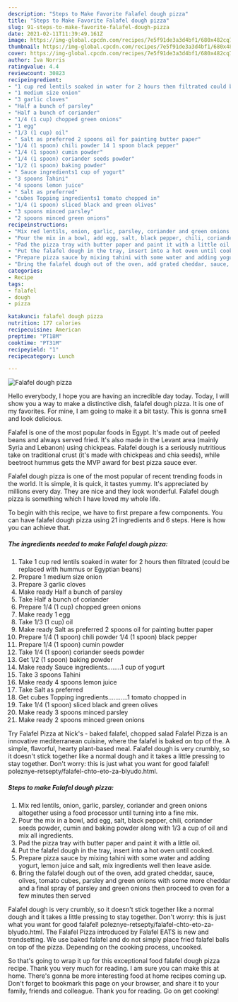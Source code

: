 ```yaml
---
description: "Steps to Make Favorite Falafel dough pizza"
title: "Steps to Make Favorite Falafel dough pizza"
slug: 91-steps-to-make-favorite-falafel-dough-pizza
date: 2021-02-11T11:39:49.161Z
image: https://img-global.cpcdn.com/recipes/7e5f91de3a3d4bf1/680x482cq70/falafel-dough-pizza-recipe-main-photo.jpg
thumbnail: https://img-global.cpcdn.com/recipes/7e5f91de3a3d4bf1/680x482cq70/falafel-dough-pizza-recipe-main-photo.jpg
cover: https://img-global.cpcdn.com/recipes/7e5f91de3a3d4bf1/680x482cq70/falafel-dough-pizza-recipe-main-photo.jpg
author: Iva Norris
ratingvalue: 4.4
reviewcount: 30823
recipeingredient:
- "1 cup red lentils soaked in water for 2 hours then filtrated could be replaced with hummus or Egyptian beans"
- "1 medium size onion"
- "3 garlic cloves"
- "Half a bunch of parsley"
- "Half a bunch of coriander"
- "1/4 (1 cup) chopped green onions"
- "1 egg"
- "1/3 (1 cup) oil"
- " Salt as preferred 2 spoons oil for painting butter paper"
- "1/4 (1 spoon) chili powder 14 1 spoon black pepper"
- "1/4 (1 spoon) cumin powder"
- "1/4 (1 spoon) coriander seeds powder"
- "1/2 (1 spoon) baking powder"
- " Sauce ingredients1 cup of yogurt"
- "3 spoons Tahini"
- "4 spoons lemon juice"
- " Salt as preferred"
- "cubes Topping ingredients1 tomato chopped in"
- "1/4 (1 spoon) sliced black and green olives"
- "3 spoons minced parsley"
- "2 spoons minced green onions"
recipeinstructions:
- "Mix red lentils, onion, garlic, parsley, coriander and green onions altogether using a food processor until turning into a fine mix."
- "Pour the mix in a bowl, add egg, salt, black pepper, chili, coriander seeds powder, cumin and baking powder along with 1/3 a cup of oil and mix all ingredients."
- "Pad the pizza tray with butter paper and paint it with a little oil."
- "Put the falafel dough in the tray, insert into a hot oven until cooked."
- "Prepare pizza sauce by mixing tahini with some water and adding yogurt, lemon juice and salt, mix ingredients well then leave aside."
- "Bring the falafel dough out of the oven, add grated cheddar, sauce, olives, tomato cubes, parsley and green onions with some more cheddar and a final spray of parsley and green onions then proceed to oven for a few minutes then served"
categories:
- Recipe
tags:
- falafel
- dough
- pizza

katakunci: falafel dough pizza 
nutrition: 177 calories
recipecuisine: American
preptime: "PT18M"
cooktime: "PT31M"
recipeyield: "1"
recipecategory: Lunch

---
```



![Falafel dough pizza](https://img-global.cpcdn.com/recipes/7e5f91de3a3d4bf1/680x482cq70/falafel-dough-pizza-recipe-main-photo.jpg)

Hello everybody, I hope you are having an incredible day today. Today, I will show you a way to make a distinctive dish, falafel dough pizza. It is one of my favorites. For mine, I am going to make it a bit tasty. This is gonna smell and look delicious.

Falafel is one of the most popular foods in Egypt. It&#39;s made out of peeled beans and always served fried. It&#39;s also made in the Levant area (mainly Syria and Lebanon) using chickpeas. Falafel dough is a seriously nutritious take on traditional crust (it&#39;s made with chickpeas and chia seeds), while beetroot hummus gets the MVP award for best pizza sauce ever.

Falafel dough pizza is one of the most popular of recent trending foods in the world. It is simple, it is quick, it tastes yummy. It's appreciated by millions every day. They are nice and they look wonderful. Falafel dough pizza is something which I have loved my whole life.


To begin with this recipe, we have to first prepare a few components. You can have falafel dough pizza using 21 ingredients and 6 steps. Here is how you can achieve that.

<!--inarticleads1-->

##### The ingredients needed to make Falafel dough pizza:

1. Take 1 cup red lentils soaked in water for 2 hours then filtrated (could be replaced with hummus or Egyptian beans)
1. Prepare 1 medium size onion
1. Prepare 3 garlic cloves
1. Make ready Half a bunch of parsley
1. Take Half a bunch of coriander
1. Prepare 1/4 (1 cup) chopped green onions
1. Make ready 1 egg
1. Take 1/3 (1 cup) oil
1. Make ready  Salt as preferred 2 spoons oil for painting butter paper
1. Prepare 1/4 (1 spoon) chili powder 1/4 (1 spoon) black pepper
1. Prepare 1/4 (1 spoon) cumin powder
1. Take 1/4 (1 spoon) coriander seeds powder
1. Get 1/2 (1 spoon) baking powder
1. Make ready  Sauce ingredients........1 cup of yogurt
1. Take 3 spoons Tahini
1. Make ready 4 spoons lemon juice
1. Take  Salt as preferred
1. Get cubes Topping ingredients...........1 tomato chopped in
1. Take 1/4 (1 spoon) sliced black and green olives
1. Make ready 3 spoons minced parsley
1. Make ready 2 spoons minced green onions


Try Falafel Pizza at Nick&#39;s - baked falafel, chopped salad Falafel Pizza is an innovative mediterranean cuisine, where the falafel is baked on top of the. A simple, flavorful, hearty plant-based meal. Falafel dough is very crumbly, so it doesn&#39;t stick together like a normal dough and it takes a little pressing to stay together. Don&#39;t worry: this is just what you want for good falafel! poleznye-retsepty/falafel-chto-eto-za-blyudo.html. 

<!--inarticleads2-->

##### Steps to make Falafel dough pizza:

1. Mix red lentils, onion, garlic, parsley, coriander and green onions altogether using a food processor until turning into a fine mix.
1. Pour the mix in a bowl, add egg, salt, black pepper, chili, coriander seeds powder, cumin and baking powder along with 1/3 a cup of oil and mix all ingredients.
1. Pad the pizza tray with butter paper and paint it with a little oil.
1. Put the falafel dough in the tray, insert into a hot oven until cooked.
1. Prepare pizza sauce by mixing tahini with some water and adding yogurt, lemon juice and salt, mix ingredients well then leave aside.
1. Bring the falafel dough out of the oven, add grated cheddar, sauce, olives, tomato cubes, parsley and green onions with some more cheddar and a final spray of parsley and green onions then proceed to oven for a few minutes then served


Falafel dough is very crumbly, so it doesn&#39;t stick together like a normal dough and it takes a little pressing to stay together. Don&#39;t worry: this is just what you want for good falafel! poleznye-retsepty/falafel-chto-eto-za-blyudo.html. The Falafel Pizza introduced by Falafel EATS is new and trendsetting. We use baked falafel and do not simply place fried falafel balls on top of the pizza. Depending on the cooking process, uncooked. 

So that's going to wrap it up for this exceptional food falafel dough pizza recipe. Thank you very much for reading. I am sure you can make this at home. There's gonna be more interesting food at home recipes coming up. Don't forget to bookmark this page on your browser, and share it to your family, friends and colleague. Thank you for reading. Go on get cooking!
